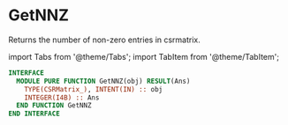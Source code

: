 # GetNNZ

Returns the number of non-zero entries in csrmatrix.

import Tabs from '@theme/Tabs';
import TabItem from '@theme/TabItem';

<Tabs>
<TabItem value="interface" label="📝 See Interface">

```fortran
INTERFACE
  MODULE PURE FUNCTION GetNNZ(obj) RESULT(Ans)
    TYPE(CSRMatrix_), INTENT(IN) :: obj
    INTEGER(I4B) :: Ans
  END FUNCTION GetNNZ
END INTERFACE
```

</TabItem>

<TabItem value="close" label="◉ Close" default>

</TabItem>
</Tabs>
